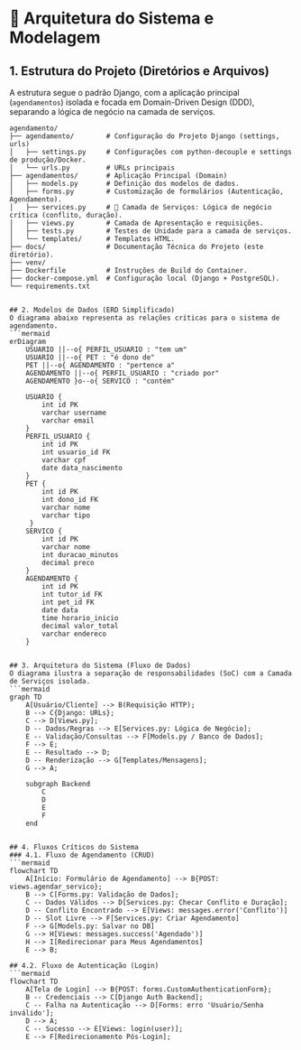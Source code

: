 # 📐 Arquitetura do Sistema e Modelagem

## 1. Estrutura do Projeto (Diretórios e Arquivos)

A estrutura segue o padrão Django, com a aplicação principal (`agendamentos`) isolada e focada em Domain-Driven Design (DDD), separando a lógica de negócio na camada de serviços.

```text
agendamento/
├── agendamento/        # Configuração do Projeto Django (settings, urls)
│   ├── settings.py     # Configurações com python-decouple e settings de produção/Docker.
│   └── urls.py         # URLs principais
├── agendamentos/       # Aplicação Principal (Domain)
│   ├── models.py       # Definição dos modelos de dados.
│   ├── forms.py        # Customização de formulários (Autenticação, Agendamento).
│   ├── services.py     # 🚨 Camada de Serviços: Lógica de negócio crítica (conflito, duração).
│   ├── views.py        # Camada de Apresentação e requisições.
│   ├── tests.py        # Testes de Unidade para a camada de serviços.
│   └── templates/      # Templates HTML.
├── docs/               # Documentação Técnica do Projeto (este diretório).
├── venv/
├── Dockerfile          # Instruções de Build do Container.
├── docker-compose.yml  # Configuração local (Django + PostgreSQL).
└── requirements.txt


## 2. Modelos de Dados (ERD Simplificado)
O diagrama abaixo representa as relações críticas para o sistema de agendamento.
```mermaid
erDiagram
    USUARIO ||--o{ PERFIL_USUARIO : "tem um"
    USUARIO ||--o{ PET : "é dono de"
    PET ||--o{ AGENDAMENTO : "pertence a"
    AGENDAMENTO ||--o{ PERFIL_USUARIO : "criado por"
    AGENDAMENTO }o--o{ SERVICO : "contém"

    USUARIO {
        int id PK
        varchar username
        varchar email
    }
    PERFIL_USUARIO {
        int id PK
        int usuario_id FK
        varchar cpf
        date data_nascimento
    }
    PET {
        int id PK
        int dono_id FK
        varchar nome
        varchar tipo
     }
    SERVICO {
        int id PK
        varchar nome
        int duracao_minutos
        decimal preco
    }
    AGENDAMENTO {
        int id PK
        int tutor_id FK
        int pet_id FK
        date data
        time horario_inicio
        decimal valor_total
        varchar endereco
    }
    
    
## 3. Arquitetura do Sistema (Fluxo de Dados)
O diagrama ilustra a separação de responsabilidades (SoC) com a Camada de Serviços isolada. 
```mermaid
graph TD
    A[Usuário/Cliente] --> B(Requisição HTTP);
    B --> C{Django: URLs};
    C --> D[Views.py];
    D -- Dados/Regras --> E[Services.py: Lógica de Negócio];
    E -- Validação/Consultas --> F[Models.py / Banco de Dados];
    F --> E;
    E -- Resultado --> D;
    D -- Renderização --> G[Templates/Mensagens];
    G --> A;

    subgraph Backend
        C
        D
        E
        F
    end
    
    
## 4. Fluxos Críticos do Sistema
### 4.1. Fluxo de Agendamento (CRUD)
```mermaid
flowchart TD
    A[Início: Formulário de Agendamento] --> B{POST: views.agendar_servico};
    B --> C[Forms.py: Validação de Dados];
    C -- Dados Válidos --> D[Services.py: Checar Conflito e Duração];
    D -- Conflito Encontrado --> E[Views: messages.error('Conflito')]
    D -- Slot Livre --> F[Services.py: Criar Agendamento]
    F --> G[Models.py: Salvar no DB]
    G --> H[Views: messages.success('Agendado')]
    H --> I[Redirecionar para Meus Agendamentos]
    E --> B;
    
## 4.2. Fluxo de Autenticação (Login)
```mermaid
flowchart TD
    A[Tela de Login] --> B{POST: forms.CustomAuthenticationForm};
    B -- Credenciais --> C[Django Auth Backend];
    C -- Falha na Autenticação --> D[Forms: erro 'Usuário/Senha inválido'];
    D --> A;
    C -- Sucesso --> E[Views: login(user)];
    E --> F[Redirecionamento Pós-Login];